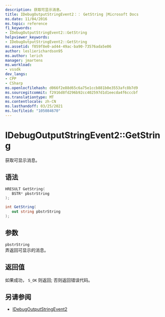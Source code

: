```yaml
---
description: 获取可显示消息。
title: IDebugOutputStringEvent2：： GetString |Microsoft Docs
ms.date: 11/04/2016
ms.topic: reference
f1_keywords:
- IDebugOutputStringEvent2::GetString
helpviewer_keywords:
- IDebugOutputStringEvent2::GetString
ms.assetid: f059f8e0-ad44-49ac-ba90-73576ada5e06
author: leslierichardson95
ms.author: lerich
manager: jmartens
ms.workload:
- vssdk
dev_langs:
- CPP
- CSharp
ms.openlocfilehash: d066f2e88d65c6a75e1ccb881b0e3553afc8b7d9
ms.sourcegitcommit: f2916d8fd296b92cc402597d1d1eecda4f6cccbf
ms.translationtype: MT
ms.contentlocale: zh-CN
ms.lasthandoff: 03/25/2021
ms.locfileid: "105084670"
---
```

# <a name="idebugoutputstringevent2getstring"></a>IDebugOutputStringEvent2::GetString
获取可显示消息。

## <a name="syntax"></a>语法

```cpp
HRESULT GetString( 
   BSTR* pbstrString
);
```

```csharp
int GetString( 
   out string pbstrString
);
```

## <a name="parameters"></a>参数
`pbstrString`\
弄返回可显示的消息。

## <a name="return-value"></a>返回值
 如果成功， `S_OK` 则返回; 否则返回错误代码。

## <a name="see-also"></a>另请参阅
- [IDebugOutputStringEvent2](../../../extensibility/debugger/reference/idebugoutputstringevent2.md)
